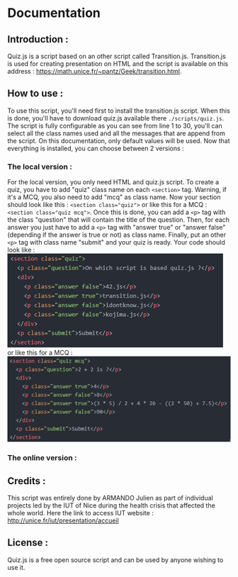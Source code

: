 # Documentation

## Introduction :

Quiz.js is a script based on an other script called Transition.js. Transition.js is used for creating presentation on HTML and the script is available on this address : <https://math.unice.fr/~pantz/Geek/transition.html>.

## How to use :

To use this script, you'll need first to install the transition.js script. When this is done, you'll have to download quiz.js available there `./scripts/quiz.js`. The script is fully configurable as you can see from line 1 to 30, you'll can select all the class names used and all the messages that are append from the script. On this documentation, only default values will be used. Now that everything is installed, you can choose between 2 versions :

### The local version :

For the local version, you only need HTML and quiz.js script. To create a quiz, you have to add "quiz" class name on each `<section>` tag. Warning, if it's a MCQ, you also need to add "mcq" as class name. Now your section should look like this : `<section class="quiz">` or like this for a MCQ : `<section class="quiz mcq">`. Once this is done, you can add a `<p>` tag with the class "question" that will contain the title of the question. Then, for each answer you just have to add a `<p>` tag with "answer true" or "answer false" (depending if the answer is true or not) as class name. Finally, put an other `<p>` tag with class name "submit" and your quiz is ready. Your code should look like :
<br>
![an example of quiz](./images/quiz_example.png) <br> or like this for a MCQ :
![an example of MCQ](./images/mcq_example.png)

### The online version :

## Credits :

This script was entirely done by ARMANDO Julien as part of individual projects led by the IUT of Nice during the health crisis that affected the whole world. Here the link to access IUT website : <http://unice.fr/iut/presentation/accueil>

## License :

Quiz.js is a free open source script and can be used by anyone wishing to use it.
